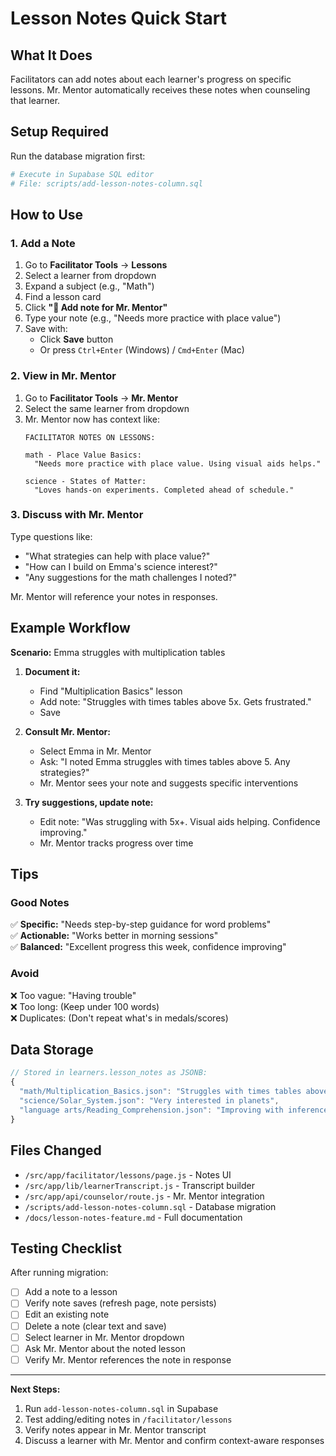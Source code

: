 # Lesson Notes Quick Start

## What It Does
Facilitators can add notes about each learner's progress on specific lessons. Mr. Mentor automatically receives these notes when counseling that learner.

## Setup Required
Run the database migration first:
```bash
# Execute in Supabase SQL editor
# File: scripts/add-lesson-notes-column.sql
```

## How to Use

### 1. Add a Note
1. Go to **Facilitator Tools** → **Lessons**
2. Select a learner from dropdown
3. Expand a subject (e.g., "Math")
4. Find a lesson card
5. Click **"📝 Add note for Mr. Mentor"**
6. Type your note (e.g., "Needs more practice with place value")
7. Save with:
   - Click **Save** button
   - Or press `Ctrl+Enter` (Windows) / `Cmd+Enter` (Mac)

### 2. View in Mr. Mentor
1. Go to **Facilitator Tools** → **Mr. Mentor**
2. Select the same learner from dropdown
3. Mr. Mentor now has context like:
   ```
   FACILITATOR NOTES ON LESSONS:
   
   math - Place Value Basics:
     "Needs more practice with place value. Using visual aids helps."
   
   science - States of Matter:
     "Loves hands-on experiments. Completed ahead of schedule."
   ```

### 3. Discuss with Mr. Mentor
Type questions like:
- "What strategies can help with place value?"
- "How can I build on Emma's science interest?"
- "Any suggestions for the math challenges I noted?"

Mr. Mentor will reference your notes in responses.

## Example Workflow

**Scenario:** Emma struggles with multiplication tables

1. **Document it:**
   - Find "Multiplication Basics" lesson
   - Add note: "Struggles with times tables above 5x. Gets frustrated."
   - Save

2. **Consult Mr. Mentor:**
   - Select Emma in Mr. Mentor
   - Ask: "I noted Emma struggles with times tables above 5. Any strategies?"
   - Mr. Mentor sees your note and suggests specific interventions

3. **Try suggestions, update note:**
   - Edit note: "Was struggling with 5x+. Visual aids helping. Confidence improving."
   - Mr. Mentor tracks progress over time

## Tips

### Good Notes
✅ **Specific:** "Needs step-by-step guidance for word problems"  
✅ **Actionable:** "Works better in morning sessions"  
✅ **Balanced:** "Excellent progress this week, confidence improving"

### Avoid
❌ Too vague: "Having trouble"  
❌ Too long: (Keep under 100 words)  
❌ Duplicates: (Don't repeat what's in medals/scores)

## Data Storage

```javascript
// Stored in learners.lesson_notes as JSONB:
{
  "math/Multiplication_Basics.json": "Struggles with times tables above 5x",
  "science/Solar_System.json": "Very interested in planets",
  "language arts/Reading_Comprehension.json": "Improving with inference"
}
```

## Files Changed

- `/src/app/facilitator/lessons/page.js` - Notes UI
- `/src/app/lib/learnerTranscript.js` - Transcript builder
- `/src/app/api/counselor/route.js` - Mr. Mentor integration
- `/scripts/add-lesson-notes-column.sql` - Database migration
- `/docs/lesson-notes-feature.md` - Full documentation

## Testing Checklist

After running migration:

- [ ] Add a note to a lesson
- [ ] Verify note saves (refresh page, note persists)
- [ ] Edit an existing note
- [ ] Delete a note (clear text and save)
- [ ] Select learner in Mr. Mentor dropdown
- [ ] Ask Mr. Mentor about the noted lesson
- [ ] Verify Mr. Mentor references the note in response

---

**Next Steps:**
1. Run `add-lesson-notes-column.sql` in Supabase
2. Test adding/editing notes in `/facilitator/lessons`
3. Verify notes appear in Mr. Mentor transcript
4. Discuss a learner with Mr. Mentor and confirm context-aware responses
